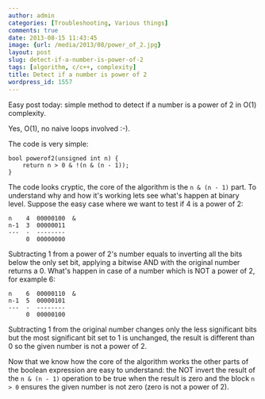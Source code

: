 ```yaml
---
author: admin
categories: [Troubleshooting, Various things]
comments: true
date: 2013-08-15 11:43:45
image: {url: /media/2013/08/power_of_2.jpg}
layout: post
slug: detect-if-a-number-is-power-of-2
tags: [algorithm, c/c++, complexity]
title: Detect if a number is power of 2
wordpress_id: 1557
---
```


Easy post today: simple method to detect if a number is a power of 2 in O(1) complexity.

Yes, O(1), no naive loops involved :-). 

<!-- more -->

The code is very simple:


    
    
    bool powerof2(unsigned int n) {
        return n > 0 & !(n & (n - 1));
    }
    



The code looks cryptic, the core of the algorithm is the `n & (n - 1)` part. To understand why and how it's working lets see what's happen at binary level. Suppose the easy case where we want to test if 4 is a power of 2:


    
    
    n    4  00000100  &
    n-1  3  00000011
    ---  -  --------
         0  00000000
    



Subtracting 1 from a power of 2's number equals to inverting all the bits below the only set bit, applying a bitwise AND with the original number returns a 0. What's happen in case of a number which is NOT a power of 2, for example 6:


    
    
    n    6  00000110  &
    n-1  5  00000101
    ---  -  --------
         0  00000100
    



Subtracting 1 from the original number changes only the less significant bits but the most significant bit set to 1 is unchanged, the result is different than 0 so the given number is not a power of 2.

Now that we know how the core of the algorithm works the other parts of the boolean expression are easy to understand: the NOT invert the result of the `n & (n - 1)` operation to be true when the result is zero and the block `n > 0` ensures the given number is not zero (zero is not a power of 2).
